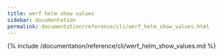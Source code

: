 ```yaml
---
title: werf helm show values
sidebar: documentation
permalink: documentation/reference/cli/werf_helm_show_values.html
---
```


{% include /documentation/reference/cli/werf_helm_show_values.md %}
